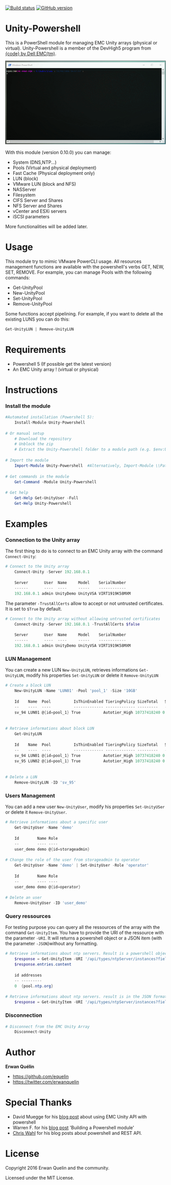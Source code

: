 [![Build status](https://ci.appveyor.com/api/projects/status/y6w9s01j9ddqnsbi/branch/master?svg=true)](https://ci.appveyor.com/project/equelin/unity-powershell) [![GitHub version](https://badge.fury.io/gh/equelin%2FUnity-Powershell.svg)](https://badge.fury.io/gh/equelin%2FUnity-Powershell)

# Unity-Powershell

This is a PowerShell module for managing EMC Unity arrays (physical or virtual).
Unity-Powershell is a member of the DevHigh5 program from [{code} by Dell EMC(tm)](https://github.com/codedellemc/codedellemc.github.io/wiki/DevHigh5-Program-Overview-and-FAQ).

![](./Medias/Unity-Powershell-Demo-01.gif)

With this module (version 0.10.0) you can manage:

- System (DNS,NTP...)
- Pools (Virtual and physical deployment)
- Fast Cache (Physical deployment only)
- LUN (block)
- VMware LUN (block and NFS)
- NASServer
- Filesystem
- CIFS Server and Shares
- NFS Server and Shares
- vCenter and ESXi servers
- iSCSI parameters

More functionalities will be added later.

# Usage

This module try to mimic VMware PowerCLI usage. All resources management functions are available with the powershell's verbs GET, NEW, SET, REMOVE. 
For example, you can manage Pools with the following commands:
- Get-UnityPool
- New-UnityPool
- Set-UnityPool
- Remove-UnityPool

Some functions accept pipelining. For example, if you want to delete all the existing LUNS you can do this:

```powershell
Get-UnityLUN | Remove-UnityLUN
```

# Requirements

- Powershell 5 (If possible get the latest version)
- An EMC Unity array ! (virtual or physical)

# Instructions
### Install the module
```powershell
#Automated installation (Powershell 5):
    Install-Module Unity-Powershell

# Or manual setup
    # Download the repository
    # Unblock the zip
    # Extract the Unity-Powershell folder to a module path (e.g. $env:USERPROFILE\Documents\WindowsPowerShell\Modules\)

# Import the module
    Import-Module Unity-Powershell  #Alternatively, Import-Module \\Path\To\Unity-Powershell

# Get commands in the module
    Get-Command -Module Unity-Powershell

# Get help
    Get-Help Get-UnityUser -Full
    Get-Help Unity-Powershell
```

# Examples
### Connection to the Unity array

The first thing to do is to connect to an EMC Unity array with the command `Connect-Unity`:

```PowerShell
# Connect to the Unity array
    Connect-Unity -Server 192.168.0.1

    Server       User  Name     Model    SerialNumber
    ------       ----  ----     -----    ------------
    192.168.0.1 admin UnityDemo UnityVSA VIRT1919K58MXM
```

The parameter `-TrustAllCerts` allow to accept or not untrusted certificates. It is set to `$True` by default.

```PowerShell
# Connect to the Unity array without allowing untrusted certificates
    Connect-Unity -Server 192.168.0.1 -TrustAllCerts $false

    Server       User  Name     Model    SerialNumber
    ------       ----  ----     -----    ------------
    192.168.0.1 admin UnityDemo UnityVSA VIRT1919K58MXM
```

### LUN Management

You can create a new LUN `New-UnityLUN`, retrieves informations `Get-UnityLUN`, modify his properties `Set-UnityLUN` or delete it `Remove-UnityLUN`

```PowerShell
# Create a block LUN
    New-UnityLUN -Name 'LUN01' -Pool 'pool_1' -Size '10GB'

    Id    Name  Pool          IsThinEnabled TieringPolicy SizeTotal   SizeAllocated Type
    --    ----  ----          ------------- ------------- ---------   ------------- ----
    sv_94 LUN01 @{id=pool_1} True          Autotier_High 10737418240 0             Standalone


# Retrieve informations about block LUN
    Get-UnityLUN

    Id    Name  Pool          IsThinEnabled TieringPolicy SizeTotal   SizeAllocated Type
    --    ----  ----          ------------- ------------- ---------   ------------- ----
    sv_94 LUN01 @{id=pool_1} True          Autotier_High 10737418240 0             Standalone
    sv_95 LUN02 @{id=pool_1} True          Autotier_High 10737418240 0             Standalone


# Delete a LUN
    Remove-UnityLUN -ID 'sv_95'
```

### Users Management

You can add a new user `New-UnityUser`, modify his properties `Set-UnityUSer` or delete it `Remove-UnityUser`.

```PowerShell
# Retrieve informations about a specific user
    Get-UnityUser -Name 'demo'

    Id        Name Role
    --        ---- ----
    user_demo demo @{id=storageadmin}

# Change the role of the user from storageadmin to operator
    Get-UnityUser -Name 'demo' | Set-UnityUser -Role 'operator'

    Id        Name Role
    --        ---- ----
    user_demo demo @{id=operator}  

# Delete an user
    Remove-UnityUser -ID 'user_demo'
```

### Query ressources

For testing purpose you can query all the ressources of the array with the command `Get-UnityItem`. You have to provide the URI of the ressource with the parameter `-URI`. It will returns a powershell object or a JSON item (with the parameter `-JSON`)without any formatting.

```PowerShell
# Retrieve informations about ntp servers. Result is a powershell object
    $response = Get-UnityItem -URI '/api/types/ntpServer/instances?fields=id,addresses'
    $response.entries.content

    id addresses
    -- ---------
    0  {pool.ntp.org}

# Retrieve informations about ntp servers. result is in the JSON format
    $response = Get-UnityItem -URI '/api/types/ntpServer/instances?fields=id,addresses' -JSON
```

### Disconnection

```PowerShell
# Disconnect from the EMC Unity Array
    Disconnect-Unity
```

# Author

**Erwan Quélin**
- <https://github.com/equelin>
- <https://twitter.com/erwanquelin>

# Special Thanks

- David Muegge for his [blog post](http://muegge.com/blog/emc-unity-rest-api-powershell/) about using EMC Unity API with powershell
- Warren F. for his [blog post](http://ramblingcookiemonster.github.io/Building-A-PowerShell-Module/) 'Building a Powershell module'
- [Chris Wahl](http://wahlnetwork.com) for his blog posts about powershell and REST API.

# License

Copyright 2016 Erwan Quelin and the community.

Licensed under the MIT License.
